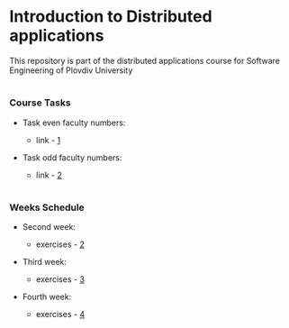 # Introduction to Distributed applications
This repository is part of the distributed applications course for Software Engineering of Plovdiv University


#
### Course Tasks

* Task even faculty numbers:
  * link - [1](https://github.com/hasangyulyustan/distributed-applications-se/tree/master/tasks/task_even.md)

* Task odd faculty numbers:
  * link - [2](https://github.com/hasangyulyustan/distributed-applications-se/tree/master/tasks/task_odd.md)


#
### Weeks Schedule

* Second week:
  * exercises - [2](https://github.com/hasangyulyustan/distributed-applications-se/tree/master/exercises/01)

* Third week:
  * exercises - [3](https://github.com/hasangyulyustan/distributed-applications-se/tree/master/exercises/03)

* Fourth week:
  * exercises - [4](https://github.com/hasangyulyustan/distributed-applications-se/tree/master/exercises/04)
